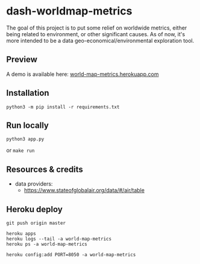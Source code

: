 # dash-worldmap-metrics

The goal of this project is to put some relief on worldwide metrics, either being related to environment, or other significant causes. As of now, it's more intended to be a data geo-economical/environmental exploration tool.

## Preview
A demo is available here: [world-map-metrics.herokuapp.com](https://world-map-metrics.herokuapp.com/)

## Installation
```
python3 -m pip install -r requirements.txt
```
## Run locally
```
python3 app.py
```
or `make run`

## Resources & credits
* data providers:
    - https://www.stateofglobalair.org/data/#/air/table


## Heroku deploy
```
git push origin master

heroku apps
heroku logs --tail -a world-map-metrics
heroku ps -a world-map-metrics

heroku config:add PORT=8050 -a world-map-metrics
```
